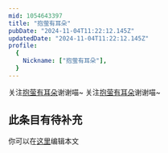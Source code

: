 ```yaml
---
mid: 1054643397
title: "抱萤有耳朵"
pubDate: "2024-11-04T11:22:12.145Z"
updatedDate: "2024-11-04T11:22:12.145Z"
profile:
  {
    Nickname: ["抱萤有耳朵"],
  }
---
```


关注[抱萤有耳朵](https://space.bilibili.com/1054643397)谢谢喵~ 关注[抱萤有耳朵](https://space.bilibili.com/1054643397)谢谢喵~

## 此条目有待补充
你可以在[这里](https://github.com/Yuhanawa/VTuber.ICU-Content/edit/master/v/抱萤有耳朵/index.md)编辑本文
